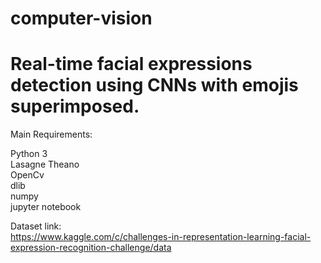 # computer-vision
# Real-time facial expressions detection using CNNs with emojis superimposed.   	

Main Requirements:

Python 3	
Lasagne	
Theano	
OpenCv	
dlib	
numpy	
jupyter notebook	

Dataset link:	
https://www.kaggle.com/c/challenges-in-representation-learning-facial-expression-recognition-challenge/data
